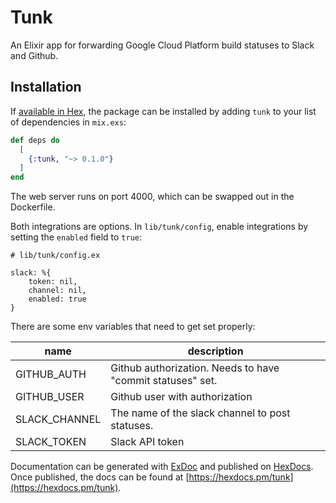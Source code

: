 # Tunk

An Elixir app for forwarding Google Cloud Platform build statuses to Slack and Github. 

## Installation

If [available in Hex](https://hex.pm/docs/publish), the package can be installed
by adding `tunk` to your list of dependencies in `mix.exs`:

```elixir
def deps do
  [
    {:tunk, "~> 0.1.0"}
  ]
end
```

The web server runs on port 4000, which can be swapped out in the Dockerfile.

Both integrations are options. In `lib/tunk/config`, enable integrations by setting the `enabled` field to `true`: 

```
# lib/tunk/config.ex

slack: %{
	token: nil, 
	channel: nil, 
	enabled: true	
}
```

There are some env variables that need to get set properly:

|name|description|
|--- |---|
GITHUB_AUTH|Github authorization. Needs to have "commit statuses" set.
GITHUB_USER|Github user with authorization|
SLACK_CHANNEL|The name of the slack channel to post statuses. 
SLACK_TOKEN|Slack API token

Documentation can be generated with [ExDoc](https://github.com/elixir-lang/ex_doc)
and published on [HexDocs](https://hexdocs.pm). Once published, the docs can
be found at [https://hexdocs.pm/tunk](https://hexdocs.pm/tunk).

